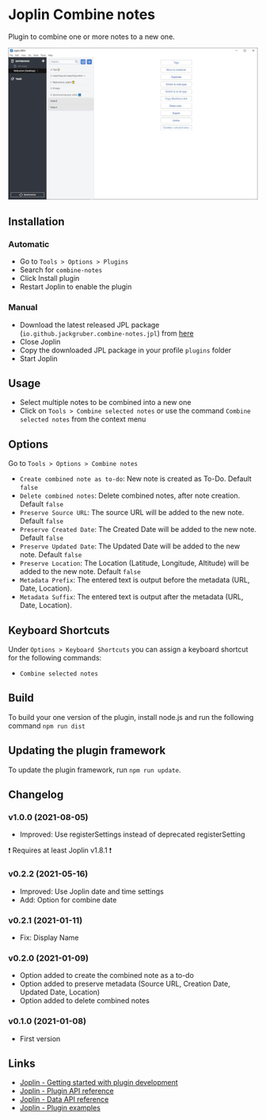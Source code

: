 # Joplin Combine notes

Plugin to combine one or more notes to a new one.

<img src=img/main.jpg>

## Installation

### Automatic

- Go to `Tools > Options > Plugins`
- Search for `combine-notes`
- Click Install plugin
- Restart Joplin to enable the plugin

### Manual

- Download the latest released JPL package (`io.github.jackgruber.combine-notes.jpl`) from [here](https://github.com/JackGruber/joplin-plugin-combine/releases/latest)
- Close Joplin
- Copy the downloaded JPL package in your profile `plugins` folder
- Start Joplin

## Usage

- Select multiple notes to be combined into a new one
- Click on `Tools > Combine selected notes` or use the command `Combine selected notes` from the context menu

## Options

Go to `Tools > Options > Combine notes`

- `Create combined note as to-do`: New note is created as To-Do. Default `false`
- `Delete combined notes`: Delete combined notes, after note creation. Default `false`
- `Preserve Source URL`: The source URL will be added to the new note. Default `false`
- `Preserve Created Date`: The Created Date will be added to the new note. Default `false`
- `Preserve Updated Date`: The Updated Date will be added to the new note. Default `false`
- `Preserve Location`: The Location (Latitude, Longitude, Altitude) will be added to the new note. Default `false`
- `Metadata Prefix`: The entered text is output before the metadata (URL, Date, Location).
- `Metadata Suffix`: The entered text is output after the metadata (URL, Date, Location).

## Keyboard Shortcuts

Under `Options > Keyboard Shortcuts` you can assign a keyboard shortcut for the following commands:

- `Combine selected notes`

## Build

To build your one version of the plugin, install node.js and run the following command `npm run dist`

## Updating the plugin framework

To update the plugin framework, run `npm run update`.

## Changelog

### v1.0.0 (2021-08-05)

- Improved: Use registerSettings instead of deprecated registerSetting

❗ Requires at least Joplin v1.8.1 ❗

### v0.2.2 (2021-05-16)

- Improved: Use Joplin date and time settings
- Add: Option for combine date

### v0.2.1 (2021-01-11)

- Fix: Display Name

### v0.2.0 (2021-01-09)

- Option added to create the combined note as a to-do
- Option added to preserve metadata (Source URL, Creation Date, Updated Date, Location)
- Option added to delete combined notes

### v0.1.0 (2021-01-08)

- First version

## Links

- [Joplin - Getting started with plugin development](https://joplinapp.org/api/get_started/plugins/)
- [Joplin - Plugin API reference](https://joplinapp.org/api/references/plugin_api/classes/joplin.html)
- [Joplin - Data API reference](https://joplinapp.org/api/references/rest_api/)
- [Joplin - Plugin examples](https://github.com/laurent22/joplin/tree/dev/packages/app-cli/tests/support/plugins)
